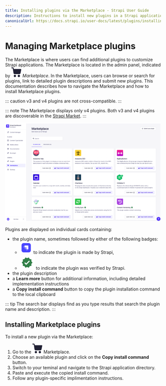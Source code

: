 ```yaml
---
title: Installing plugins via the Marketplace - Strapi User Guide
description: Instructions to install new plugins in a Strapi application via the Marketplace.
canonicalUrl: https://docs.strapi.io/user-docs/latest/plugins/installing-plugins-via-marketplace.html
---
```


# Managing Marketplace plugins

The Marketplace is where users can find additional plugins to customize Strapi applications. The Marketplace is located in the admin panel, indicated by ![Marketplace icon](../assets/icons/marketplace.svg) _Marketplace_. In the Marketplace, users can browse or search for plugins, link to detailed plugin descriptions and submit new plugins. This documentation describes how to navigate the Marketplace and how to install Marketplace plugins.

::: caution
 v3 and v4 plugins are not cross-compatible.
:::
<!-- Is it better to keep these two callouts separate or combine them into the caution callout? -->
::: note
The Marketplace displays only v4 plugins. Both v3 and v4 plugins are discoverable in the [Strapi Market](https://market.strapi.io/).
:::

![The Marketplace interface](../assets/plugins/marketplace-v4.png)

Plugins are displayed on individual cards containing:

- the plugin name, sometimes followed by either of the following badges:
   - ![made by Strapi icon](../assets/icons/official-market.svg) to indicate the plugin is made by Strapi,
   - ![verified by Strapi icon](../assets/icons/verified-marketplace.svg) to indicate the plugin was verified by Strapi.
- the plugin description
- a **Learn more** button for additional information, including detailed implementation instructions
- a **Copy install command** button to copy the plugin installation command to the local clipboard

::: tip
The search bar displays find as you type results that search the plugin name and description.
:::

## Installing Marketplace plugins

To install a new plugin via the Marketplace:

1. Go to the ![Marketplace icon](../assets/icons/marketplace.svg) Marketplace.
2. Choose an available plugin and click on the **Copy install command** button.
3. Switch to your teminal and navigate to the Strapi application directory.
4. Paste and execute the copied install command.
5. Follow any plugin-specific implimentation instructions.
